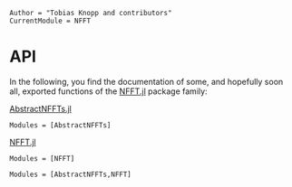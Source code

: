 ```@meta
Author = "Tobias Knopp and contributors"
CurrentModule = NFFT
```

# API

In the following, you find the documentation of some, and hopefully soon all, exported functions of the [NFFT.jl](https://github.com/tknopp/NFFT.jl) package family:

[AbstractNFFTs.jl](https://github.com/tknopp/NFFT/AbstractNFFTs)
```@index
Modules = [AbstractNFFTs]
```

[NFFT.jl](https://github.com/tknopp/NFFT.jl)
```@index
Modules = [NFFT]
```

```@autodocs
Modules = [AbstractNFFTs,NFFT]
```

